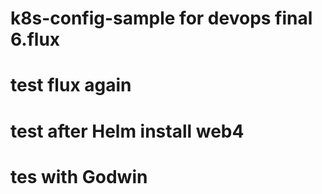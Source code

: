 # k8s-config-sample for devops final 6.flux
# test flux again
# test after Helm install web4
# tes with Godwin
